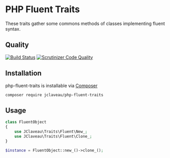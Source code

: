 # PHP Fluent Traits
These traits gather some commons methods of classes implementing fluent syntax.

## Quality
[![Build Status](https://travis-ci.org/jclaveau/php-fluent-trait.png?branch=master)](https://travis-ci.org/jclaveau/php-fluent-trait)
[![Scrutinizer Code Quality](https://scrutinizer-ci.com/g/jclaveau/php-fluent-trait/badges/quality-score.png?b=master)](https://scrutinizer-ci.com/g/jclaveau/php-fluent-trait/?branch=master)

## Installation
php-fluent-traits is installable via [Composer](http://getcomposer.org)

    composer require jclaveau/php-fluent-traits


## Usage
```php
class FluentObject
{
    use JClaveau\Traits\Fluent\New_;
    use JClaveau\Traits\Fluent\Clone_;
}

$instance = FluentObject::new_()->clone_();
```
